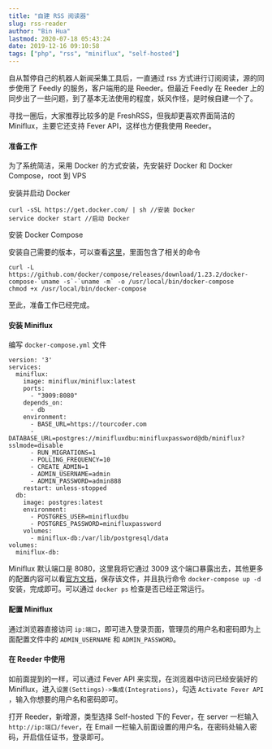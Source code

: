 ```yaml
---
title: "自建 RSS 阅读器"
slug: rss-reader
author: "Bin Hua"
lastmod: 2020-07-18 05:43:24
date: 2019-12-16 09:10:58
tags: ["php", "rss", "miniflux", "self-hosted"]
---
```


自从暂停自己的机器人新闻采集工具后，一直通过 rss 方式进行订阅阅读，源的同步使用了 Feedly 的服务，客户端用的是 Reeder。但最近 Feedly 在 Reeder 上的同步出了一些问题，到了基本无法使用的程度，妖风作怪，是时候自建一个了。

寻找一圈后，大家推荐比较多的是 FreshRSS，但我却更喜欢界面简洁的 Miniflux，主要它还支持 Fever API，这样也方便我使用 Reeder。


#### 准备工作

为了系统简洁，采用 Docker 的方式安装，先安装好 Docker 和 Docker Compose，root 到 VPS

安装并启动 Docker

```
curl -sSL https://get.docker.com/ | sh //安装 Docker
service docker start //启动 Docker
```

安装 Docker Compose

安装自己需要的版本，可以查看[这里](https://github.com/docker/compose/releases)，里面包含了相关的命令

```
curl -L https://github.com/docker/compose/releases/download/1.23.2/docker-compose-`uname -s`-`uname -m` -o /usr/local/bin/docker-compose
chmod +x /usr/local/bin/docker-compose
```

至此，准备工作已经完成。

#### 安装 Miniflux

编写 `docker-compose.yml` 文件

```
version: '3'
services:
  miniflux:
    image: miniflux/miniflux:latest
    ports:
      - "3009:8080"
    depends_on:
      - db
    environment:
      - BASE_URL=https://tourcoder.com
      - DATABASE_URL=postgres://minifluxdbu:minifluxpassword@db/miniflux?sslmode=disable
      - RUN_MIGRATIONS=1
      - POLLING_FREQUENCY=10
      - CREATE_ADMIN=1
      - ADMIN_USERNAME=admin
      - ADMIN_PASSWORD=admin888
    restart: unless-stopped
  db:
    image: postgres:latest
    environment:
      - POSTGRES_USER=minifluxdbu
      - POSTGRES_PASSWORD=minifluxpassword
    volumes:
      - miniflux-db:/var/lib/postgresql/data
volumes:
  miniflux-db:
```

Miniflux 默认端口是 8080，这里我将它通过 3009 这个端口暴露出去，其他更多的配置内容可以看[官方文档](https://miniflux.app/docs/configuration.html)，保存该文件，并且执行命令 `docker-compose up -d` 安装，完成即可。可以通过 `docker ps` 检查是否已经正常运行。

#### 配置 Miniflux

通过浏览器直接访问 `ip:端口`，即可进入登录页面，管理员的用户名和密码即为上面配置文件中的 `ADMIN_USERNAME` 和 `ADMIN_PASSWORD`。

#### 在 Reeder 中使用

如前面提到的一样，可以通过 Fever API 来实现，在浏览器中访问已经安装好的 Miniflux，进入`设置(Settings)->集成(Integrations)`，勾选 `Activate Fever API `，输入你想要的用户名和密码即可。

打开 Reeder，新增源，类型选择 Self-hosted 下的 Fever，在 server 一栏输入 `http://ip:端口/fever`，在 Email 一栏输入前面设置的用户名，在密码处输入密码，开启信任证书，登录即可。